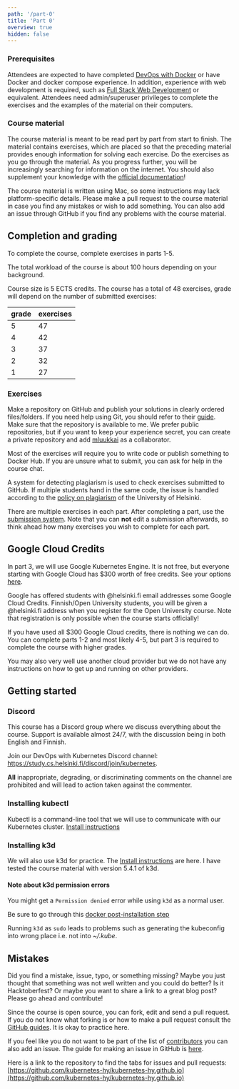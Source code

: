 ```yaml
---
path: '/part-0'
title: 'Part 0'
overview: true
hidden: false
---
```


### Prerequisites ###

Attendees are expected to have completed [DevOps with Docker](https://devopswithdocker.com) or have Docker and docker compose experience. In addition, experience with web development is required, such as [Full Stack Web Development](https://fullstackopen.com/en/) or equivalent. Attendees need admin/superuser privileges to complete the exercises and the examples of the material on their computers.

### Course material ###

The course material is meant to be read part by part from start to finish. The material contains exercises, which are placed so that the preceding material provides enough information for solving each exercise. Do the exercises as you go through the material. As you progress further, you will be increasingly searching for information on the internet. You should also supplement your knowledge with the [official documentation](https://kubernetes.io/docs/home/)!

The course material is written using Mac, so some instructions may lack platform-specific details. Please make a pull request to the course material in case you find any mistakes or wish to add something. You can also add an issue through GitHub if you find any problems with the course material.

## Completion and grading ##

To complete the course, complete exercises in parts 1-5.

The total workload of the course is about 100 hours depending on your background.

Course size is 5 ECTS credits. The course has a total of 48 exercises, grade will depend on the number of submitted exercises:

| grade | exercises |
|----------|----------|
| 5    |  47 |
| 4    |  42 |
| 3    |  37 |
| 2    |  32 |
| 1    |  27 |

### Exercises ###

Make a repository on GitHub and publish your solutions in clearly ordered files/folders. If you need help using Git, you should refer to their [guide](https://guides.github.com/activities/hello-world/). Make sure that the repository is available to me. We prefer public repositories, but if you want to keep your experience secret, you can create a private repository and add [mluukkai](https://github.com/mluukkai) as a collaborator.

Most of the exercises will require you to write code or publish something to Docker Hub. If you are unsure what to submit, you can ask for help in the course chat.

A system for detecting plagiarism is used to check exercises submitted to GitHub. If multiple students hand in the same code, the issue is handled according to the [policy on plagiarism](https://studies.helsinki.fi/instructions/article/what-cheating-and-plagiarism) of the University of Helsinki.

There are multiple exercises in each part. After completing a part, use the [submission system](https://studies.cs.helsinki.fi/stats/courses/kubernetes2024). Note that you can **not** edit a submission afterwards, so think ahead how many exercises you wish to complete for each part.

## Google Cloud Credits ##

In part 3, we will use Google Kubernetes Engine. It is not free, but everyone starting with Google Cloud has $300 worth of free credits. See your options [here](https://cloud.google.com/free).

Google has offered students with @helsinki.fi email addresses some Google Cloud Credits. Finnish/Open University students, you will be given a @helsinki.fi address when you register for the Open University course. Note that registration is only possible when the course starts officially!

If you have used all $300 Google Cloud credits, there is nothing we can do. You can complete parts 1-2 and most likely 4-5, but part 3 is required to complete the course with higher grades.

You may also very well use another cloud provider but we do not have any instructions on how to get up and running on other providers.

## Getting started ##

### Discord ###

This course has a Discord group where we discuss everything about the course. Support is available almost 24/7, with the discussion being in both English and Finnish.

Join our DevOps with Kubernetes Discord channel: <https://study.cs.helsinki.fi/discord/join/kubernetes>.

**All** inappropriate, degrading, or discriminating comments on the channel are prohibited and will lead to action taken against the commenter.

### Installing kubectl ###

Kubectl is a command-line tool that we will use to communicate with our Kubernetes cluster. [Install instructions](https://kubernetes.io/docs/tasks/tools/install-kubectl/)

### Installing k3d ###

We will also use k3d for practice. The [Install instructions](https://github.com/rancher/k3d#get) are here. I have tested the course material with version 5.4.1 of k3d.

#### Note about k3d permission errors ####

You might get a `Permission denied` error while using `k3d` as a normal user.

Be sure to go through this [docker post-installation step](https://docs.docker.com/engine/install/linux-postinstall/#manage-docker-as-a-non-root-user)

Running `k3d` as `sudo` leads to problems such as generating the kubeconfig into wrong place i.e. not into _~/.kube_.

## Mistakes ##

Did you find a mistake, issue, typo, or something missing? Maybe you just thought that something was not well written and you could do better? Is it Hacktoberfest? Or maybe you want to share a link to a great blog post? Please go ahead and contribute!

Since the course is open source, you can fork, edit and send a pull request. If you do not know what forking is or how to make a pull request consult the [GitHub guides](https://guides.github.com/activities/hello-world/). It is okay to practice here.

If you feel like you do not want to be part of the list of [contributors](https://github.com/kubernetes-hy/kubernetes-hy.github.io/graphs/contributors) you can also add an issue. The guide for making an issue in GitHub is [here](https://help.github.com/en/articles/creating-an-issue).

Here is a link to the repository to find the tabs for issues and pull requests: [https://github.com/kubernetes-hy/kubernetes-hy.github.io](https://github.com/kubernetes-hy/kubernetes-hy.github.io)

